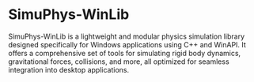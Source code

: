 # SimuPhys-WinLib
SimuPhys-WinLib is a lightweight and modular physics simulation library designed specifically for Windows applications using C++ and WinAPI. It offers a comprehensive set of tools for simulating rigid body dynamics, gravitational forces, collisions, and more, all optimized for seamless integration into desktop applications.

